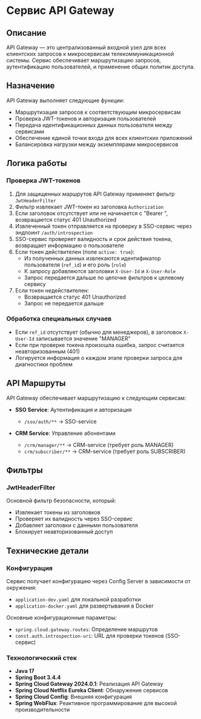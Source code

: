 # Сервис API Gateway

## Описание

API Gateway — это централизованный входной узел для всех клиентских запросов к микросервисам телекоммуникационной системы. Сервис обеспечивает маршрутизацию запросов, аутентификацию пользователей, и применение общих политик доступа.

## Назначение

API Gateway выполняет следующие функции:
- Маршрутизация запросов к соответствующим микросервисам
- Проверка JWT-токенов и авторизация пользователей
- Передача идентификационных данных пользователя между сервисами
- Обеспечение единой точки входа для всех клиентских приложений
- Балансировка нагрузки между экземплярами микросервисов

## Логика работы

### Проверка JWT-токенов

1. Для защищенных маршрутов API Gateway применяет фильтр `JwtHeaderFilter`
2. Фильтр извлекает JWT-токен из заголовка `Authorization`
3. Если заголовок отсутствует или не начинается с "Bearer ", возвращается статус 401 Unauthorized
4. Извлеченный токен отправляется на проверку в SSO-сервис через эндпоинт `/auth/introspection`
5. SSO-сервис проверяет валидность и срок действия токена, возвращает информацию о пользователе
6. Если токен действителен (поле `active: true`):
   - Из полученных данных извлекаются идентификатор пользователя (`ref_id`) и его роль (`role`)
   - К запросу добавляются заголовки `X-User-Id` и `X-User-Role`
   - Запрос передается дальше по цепочке фильтров к целевому сервису
7. Если токен недействителен:
   - Возвращается статус 401 Unauthorized
   - Запрос не передается дальше

### Обработка специальных случаев

- Если `ref_id` отсутствует (обычно для менеджеров), в заголовок `X-User-Id` записывается значение "MANAGER"
- Если при проверке токена произошла ошибка, запрос считается неавторизованным (401)
- Логируется информация о каждом этапе проверки запроса для диагностики проблем


## API Маршруты

API Gateway обеспечивает маршрутизацию к следующим сервисам:

- **SSO Service**: Аутентификация и авторизация
  - `/sso/auth/**` → SSO-service

- **CRM Service**: Управление абонентами
  - `/crm/manager/**` → CRM-service (требует роль MANAGER)
  - `crm/subscriber/**` → CRM-service (требует роль SUBSCRIBER)


## Фильтры

### JwtHeaderFilter

Основной фильтр безопасности, который:
- Извлекает токены из заголовков
- Проверяет их валидность через SSO-сервис
- Добавляет заголовки с данными пользователя
- Блокирует неавторизованный доступ

## Технические детали

### Конфигурация

Сервис получает конфигурацию через Config Server в зависимости от окружения:
- `application-dev.yaml` для локальной разработки
- `application-docker.yaml` для развертывания в Docker

Основные конфигурационные параметры:
- `spring.cloud.gateway.routes`: Определение маршрутов
- `const.auth.introspection-uri`: URL для проверки токенов (SSO-сервис)

### Технологический стек

- **Java 17**
- **Spring Boot 3.4.4**
- **Spring Cloud Gateway 2024.0.1**: Реализация API Gateway
- **Spring Cloud Netflix Eureka Client**: Обнаружение сервисов
- **Spring Cloud Config**: Внешняя конфигурация
- **Spring WebFlux**: Реактивное программирование для высокой производительности
